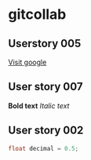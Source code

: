 # gitcollab

## Userstory 005

[Visit google](https://www.google.com)

## User story 007
**Bold text**
*Italic text*

## User story 002
```java
float decimal = 0.5;
```
